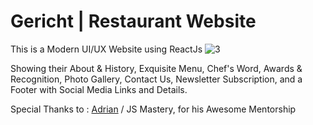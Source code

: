 # Gericht | Restaurant Website
This is a Modern UI/UX Website using ReactJs
![3](https://user-images.githubusercontent.com/103156080/236654456-72f5f0a3-42c1-4b96-abbf-a3570066e997.png)

Showing their About & History, Exquisite Menu, Chef's Word, Awards & Recognition, Photo Gallery, Contact Us, Newsletter Subscription, and a Footer with Social Media Links and Details.


Special Thanks to : [Adrian](https://github.com/adrianhajdin) / JS Mastery, for his Awesome Mentorship
